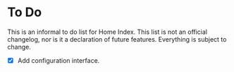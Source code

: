 # To Do

This is an informal to do list for Home Index. This list is not an official changelog, nor is it a declaration of future features. Everything is subject to change.

- [X] Add configuration interface.
